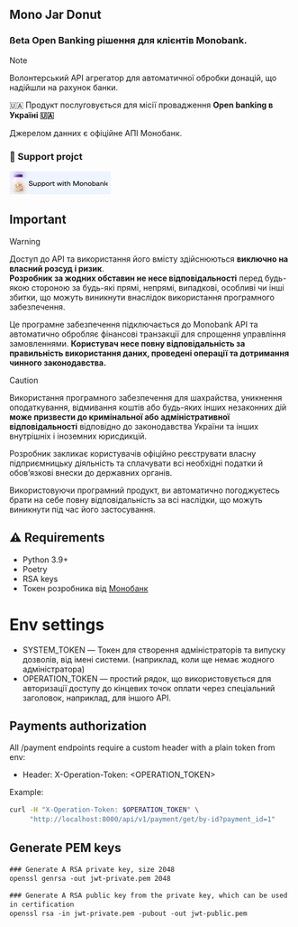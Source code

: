 ## Mono Jar Donut

### ßeta Open Banking рішення для клієнтів Monobank.  
> [!NOTE]
> Волонтерський API агрегатор для автоматичної обробки донацій, що надійшли на рахунок банки.
>
> 🇺🇦 Продукт послуговується для місії провадження **Open banking в Україні 🇺🇦**
> 
> Джерелом данних є офіційне АПІ Монобанк.


### 💸 Support projct
<a href="https://send.monobank.ua/jar/6dpG1MjjQb" target="_blank"><img alt="Support developer with Monobank donation" height="41" src="https://github.com/riadinskyi/city-alert-registry/blob/master/support-with-monobank-git.png?raw=true" title="Button for author support page" width="180"/></a>


## Important 

> [!Warning]
> Доступ до API та використання його вмісту здійснюються **виключно на власний розсуд і ризик**.  
> **Розробник за жодних обставин не несе відповідальності** перед будь-якою стороною за будь-які прямі, непрямі, випадкові, особливі чи інші збитки, що можуть виникнути внаслідок використання програмного забезпечення.
>
> Це програмне забезпечення підключається до Monobank API та автоматично обробляє фінансові транзакції для спрощення управління замовленнями. **Користувач несе повну відповідальність за правильність використання даних, проведені операції та дотримання чинного законодавства.**

> [!CAUTION]
> Використання програмного забезпечення для шахрайства, уникнення оподаткування, відмивання коштів або будь-яких інших незаконних дій **може призвести до кримінальної або адміністративної відповідальності** відповідно до законодавства України та інших внутрішніх і іноземних юрисдикцій.
>
> Розробник закликає користувачів офіційно реєструвати власну підприємницьку діяльність та сплачувати всі необхідні податки й обов’язкові внески до державних органів.
>
> Використовуючи програмний продукт, ви автоматично погоджуєтесь брати на себе повну відповідальність за всі наслідки, що можуть виникнути під час його застосування.


## ⚠️ Requirements
- Python 3.9+
- Poetry
- RSA keys
- Токен розробника від [Монобанк](https://monobank.ua/api-docs/monobank)

# Env settings
- SYSTEM_TOKEN — Токен для створення адміністраторів та випуску дозволів, від імені системи. (наприклад, коли ще немає жодного адміністратора)
- OPERATION_TOKEN — простий рядок, що використовується для авторизації доступу до кінцевих точок оплати через спеціальний заголовок, наприклад, для іншого API.

## Payments authorization
All /payment endpoints require a custom header with a plain token from env:

- Header: X-Operation-Token: <OPERATION_TOKEN>

Example:

```bash
curl -H "X-Operation-Token: $OPERATION_TOKEN" \
     "http://localhost:8000/api/v1/payment/get/by-id?payment_id=1"
```




## Generate PEM keys
```Shell
### Generate A RSA private key, size 2048 
openssl genrsa -out jwt-private.pem 2048
```
```shell
### Generate A RSA public key from the private key, which can be used in certification
openssl rsa -in jwt-private.pem -pubout -out jwt-public.pem
```

